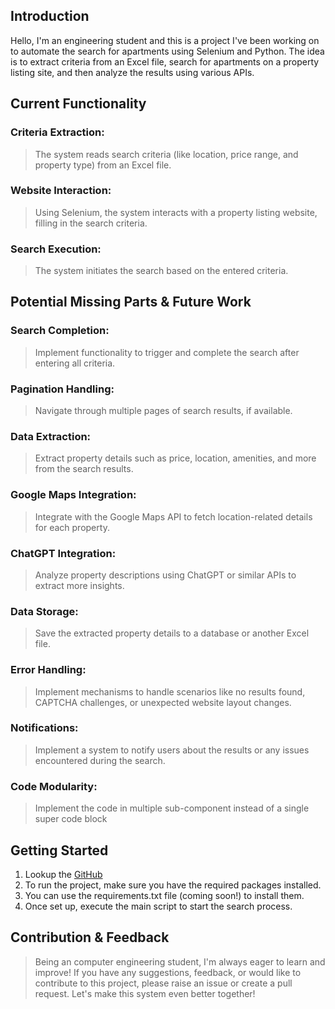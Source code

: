 ## Introduction

Hello, I'm an engineering student and this is a project I've been working on to automate the search for apartments using Selenium and Python. The idea is to extract criteria from an Excel file, search for apartments on a property listing site, and then analyze the results using various APIs.

## Current Functionality

### Criteria Extraction:

> The system reads search criteria (like location, price range, and property type) from an Excel file.
> 

### Website Interaction:

> Using Selenium, the system interacts with a property listing website, filling in the search criteria.
> 

### Search Execution:

> The system initiates the search based on the entered criteria.
> 

## Potential Missing Parts & Future Work

### Search Completion:

> Implement functionality to trigger and complete the search after entering all criteria.
> 

### Pagination Handling:

> Navigate through multiple pages of search results, if available.
> 

### Data Extraction:

> Extract property details such as price, location, amenities, and more from the search results.
> 

### Google Maps Integration:

> Integrate with the Google Maps API to fetch location-related details for each property.
> 

### ChatGPT Integration:

> Analyze property descriptions using ChatGPT or similar APIs to extract more insights.
> 

### Data Storage:

> Save the extracted property details to a database or another Excel file.
> 

### Error Handling:

> Implement mechanisms to handle scenarios like no results found, CAPTCHA challenges, or unexpected website layout changes.
> 

### Notifications:

> Implement a system to notify users about the results or any issues encountered during the search.
> 

### Code Modularity:

> Implement the code in multiple sub-component instead of a single super code block
> 

## Getting Started

1. Lookup the [GitHub](https://github.com/Pepen0/App_search_project/tree/main)
2. To run the project, make sure you have the required packages installed.
3. You can use the requirements.txt file (coming soon!) to install them.
4. Once set up, execute the main script to start the search process.

## Contribution & Feedback

> Being an computer engineering student, I'm always eager to learn and improve! If you have any suggestions, feedback, or would like to contribute to this project, please raise an issue or create a pull request. Let's make this system even better together!
>
